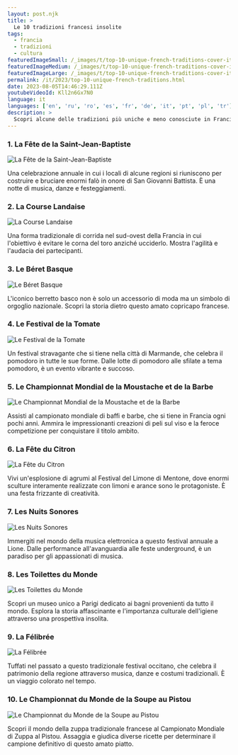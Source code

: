 ```yaml
---
layout: post.njk
title: >
  Le 10 tradizioni francesi insolite
tags:
  - francia
  - tradizioni
  - cultura
featuredImageSmall: /_images/t/top-10-unique-french-traditions-cover-it-small.webp
featuredImageMedium: /_images/t/top-10-unique-french-traditions-cover-it-medium.webp
featuredImageLarge: /_images/t/top-10-unique-french-traditions-cover-it-large.webp
permalink: /it/2023/top-10-unique-french-traditions.html
date: 2023-08-05T14:46:29.111Z
youtubeVideoId: Kll2n6Gx7N0
language: it
languages: ['en', 'ru', 'ro', 'es', 'fr', 'de', 'it', 'pt', 'pl', 'tr']
description: >
  Scopri alcune delle tradizioni più uniche e meno conosciute in Francia che sicuramente ti sorprenderanno e affascineranno.
---
```


### 1. La Fête de la Saint-Jean-Baptiste

![La Fête de la Saint-Jean-Baptiste](/_images/1/1b710db4134beff5cbc3d8143af17be4-medium.webp)

Una celebrazione annuale in cui i locali di alcune regioni si riuniscono per costruire e bruciare enormi falò in onore di San Giovanni Battista. È una notte di musica, danze e festeggiamenti.

### 2. La Course Landaise

![La Course Landaise](/_images/3/3a1d6edca96feb825c6ffd255d8d9f36-medium.webp)

Una forma tradizionale di corrida nel sud-ovest della Francia in cui l'obiettivo è evitare le corna del toro anziché ucciderlo. Mostra l'agilità e l'audacia dei partecipanti.

### 3. Le Béret Basque

![Le Béret Basque](/_images/0/002e5f9e3fde433a36343eaec82ed182-medium.webp)

L'iconico berretto basco non è solo un accessorio di moda ma un simbolo di orgoglio nazionale. Scopri la storia dietro questo amato copricapo francese.

### 4. Le Festival de la Tomate

![Le Festival de la Tomate](/_images/5/5fb57d404cffde078394d189b2f12cd0-medium.webp)

Un festival stravagante che si tiene nella città di Marmande, che celebra il pomodoro in tutte le sue forme. Dalle lotte di pomodoro alle sfilate a tema pomodoro, è un evento vibrante e succoso.

### 5. Le Championnat Mondial de la Moustache et de la Barbe

![Le Championnat Mondial de la Moustache et de la Barbe](/_images/7/71f36fa80a4498f1ace1e7f80896fdf6-medium.webp)

Assisti al campionato mondiale di baffi e barbe, che si tiene in Francia ogni pochi anni. Ammira le impressionanti creazioni di peli sul viso e la feroce competizione per conquistare il titolo ambito.

### 6. La Fête du Citron

![La Fête du Citron](/_images/6/632f6902817b2b57d601bf405bc94ddf-medium.webp)

Vivi un'esplosione di agrumi al Festival del Limone di Mentone, dove enormi sculture interamente realizzate con limoni e arance sono le protagoniste. È una festa frizzante di creatività.

### 7. Les Nuits Sonores

![Les Nuits Sonores](/_images/6/6afbd94438326f588f7e527d0fca7ef6-medium.webp)

Immergiti nel mondo della musica elettronica a questo festival annuale a Lione. Dalle performance all'avanguardia alle feste underground, è un paradiso per gli appassionati di musica.

### 8. Les Toilettes du Monde

![Les Toilettes du Monde](/_images/1/1d8217d7c13abd2bd444e893b81a2aad-medium.webp)

Scopri un museo unico a Parigi dedicato ai bagni provenienti da tutto il mondo. Esplora la storia affascinante e l'importanza culturale dell'igiene attraverso una prospettiva insolita.

### 9. La Félibrée

![La Félibrée](/_images/c/ca15ec37bed5f413094e682f75d600ad-medium.webp)

Tuffati nel passato a questo tradizionale festival occitano, che celebra il patrimonio della regione attraverso musica, danze e costumi tradizionali. È un viaggio colorato nel tempo.

### 10. Le Championnat du Monde de la Soupe au Pistou

![Le Championnat du Monde de la Soupe au Pistou](/_images/5/5b6af185f183c6d45056312246630766-medium.webp)

Scopri il mondo della zuppa tradizionale francese al Campionato Mondiale di Zuppa al Pistou. Assaggia e giudica diverse ricette per determinare il campione definitivo di questo amato piatto.

